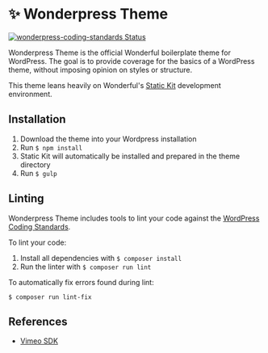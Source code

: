 # ✨ Wonderpress Theme

[![wonderpress-coding-standards Status](https://github.com/wndrfl/wonderpress-theme/workflows/wonderpress-coding-standards/badge.svg)](https://github.com/wndrfl/wonderpress-theme/actions)

Wonderpress Theme is the official Wonderful boilerplate theme for WordPress. The goal is to provide coverage for the basics of a WordPress theme, without imposing opinion on styles or structure.

This theme leans heavily on Wonderful's [Static Kit](https://github.com/wndrfl/static-kit) development environment.

## Installation

1. Download the theme into your Wordpress installation
1. Run `$ npm install`
1. Static Kit will automatically be installed and prepared in the theme directory
1. Run `$ gulp`

## Linting

Wonderpress Theme includes tools to lint your code against the [WordPress Coding Standards](https://github.com/WordPress/WordPress-Coding-Standards).

To lint your code:

1. Install all dependencies with `$ composer install`
1. Run the linter with `$ composer run lint`

To automatically fix errors found during lint:

`$ composer run lint-fix`

## References
- [Vimeo SDK](https://developer.vimeo.com/player/sdk/reference)

